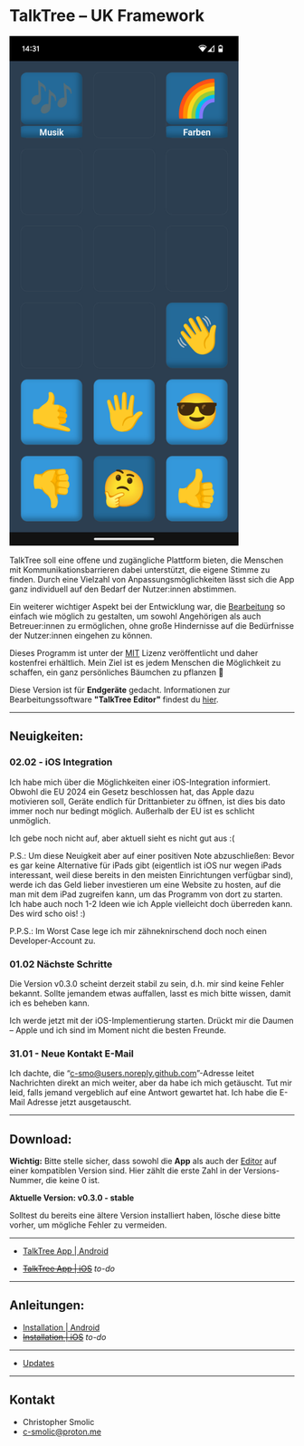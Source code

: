 # TalkTree – UK Framework

   <img src="./preview.png" alt="preview" width="405" height="900">

TalkTree soll eine offene und zugängliche Plattform bieten, die Menschen mit Kommunikationsbarrieren dabei unterstützt, die eigene Stimme zu finden. Durch eine Vielzahl von Anpassungsmöglichkeiten lässt sich die App ganz individuell auf den Bedarf der Nutzer:innen abstimmen.

Ein weiterer wichtiger Aspekt bei der Entwicklung war, die [Bearbeitung](https://github.com/c-smo/TalkTree-Edit/blob/main/TalkTree_Edit/Anleitungen/Erste_Schritte.md) so einfach wie möglich zu gestalten, um sowohl Angehörigen als auch Betreuer:innen zu ermöglichen, ohne große Hindernisse auf die Bedürfnisse der Nutzer:innen eingehen zu können.

Dieses Programm ist unter der [MIT](https://github.com/c-smo/TalkTree-App/blob/main/LICENSE.md) Lizenz veröffentlicht und daher kostenfrei erhältlich. Mein Ziel ist es jedem Menschen die Möglichkeit zu schaffen, ein ganz persönliches Bäumchen zu pflanzen 🌱

Diese Version ist für **Endgeräte** gedacht. Informationen zur Bearbeitungssoftware **"TalkTree Editor"** findest du [hier](https://github.com/c-smo/TalkTree-Edit).

---

## Neuigkeiten:

### 02.02 - iOS Integration
Ich habe mich über die Möglichkeiten einer iOS-Integration informiert. Obwohl die EU 2024 ein Gesetz beschlossen hat, das Apple dazu motivieren soll, Geräte endlich für Drittanbieter zu öffnen, ist dies bis dato immer noch nur bedingt möglich. Außerhalb der EU ist es schlicht unmöglich.

Ich gebe noch nicht auf, aber aktuell sieht es nicht gut aus :(

P.S.: Um diese Neuigkeit aber auf einer positiven Note abzuschließen: Bevor es gar keine Alternative für iPads gibt (eigentlich ist iOS nur wegen iPads interessant, weil diese bereits in den meisten Einrichtungen verfügbar sind), werde ich das Geld lieber investieren um eine Website zu hosten, auf die man mit dem iPad zugreifen kann, um das Programm von dort zu starten. Ich habe auch noch 1-2 Ideen wie ich Apple vielleicht doch überreden kann. Des wird scho ois! :)

P.P.S.: Im Worst Case lege ich mir zähneknirschend doch noch einen Developer-Account zu.

### 01.02 Nächste Schritte
Die Version v0.3.0 scheint derzeit stabil zu sein, d.h. mir sind keine Fehler bekannt. Sollte jemandem etwas auffallen, lasst es mich bitte wissen, damit ich es beheben kann.

Ich werde jetzt mit der iOS-Implementierung starten. Drückt mir die Daumen – Apple und ich sind im Moment nicht die besten Freunde.

### 31.01 - Neue Kontakt E-Mail
Ich dachte, die “c-smo@users.noreply.github.com”-Adresse leitet Nachrichten direkt an mich weiter, aber da habe ich mich getäuscht. Tut mir leid, falls jemand vergeblich auf eine Antwort gewartet hat. Ich habe die E-Mail Adresse jetzt ausgetauscht.

---


## Download:

**Wichtig:** Bitte stelle sicher, dass sowohl die **App**  als auch der [Editor](https://github.com/c-smo/TalkTree-Edit) auf einer kompatiblen Version sind. Hier zählt die erste Zahl in der Versions-Nummer, die keine 0 ist.

**Aktuelle Version: v0.3.0 - stable** 

Solltest du bereits eine ältere Version installiert haben, lösche diese bitte vorher, um mögliche Fehler zu vermeiden.  

---

- [TalkTree App | Android](https://github.com/c-smo/TalkTree-App/releases/download/v0.3.0/TalkTree-App_v0.3.0_android.apk)

- ~~[TalkTree App | iOS](URL)~~ _to-do_

---

## Anleitungen:
- [Installation | Android](https://github.com/c-smo/TalkTree-App/blob/main/TalkTree_App/Anleitungen/android.md)
- ~~[Installation | iOS](URL)~~ _to-do_

---

- [Updates](https://github.com/c-smo/TalkTree-App/blob/main/TalkTree_App/Anleitungen/updates.md)

---

## Kontakt

- Christopher Smolic
- c-smolic@proton.me